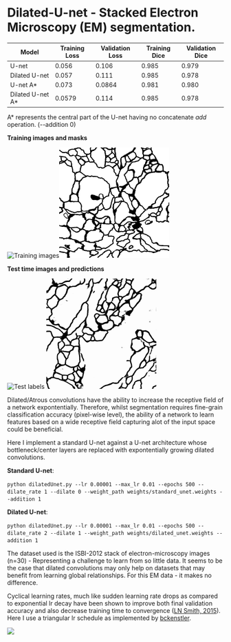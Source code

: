 # Dilated-U-net - Stacked Electron Microscopy (EM) segmentation.

| Model            | Training Loss | Validation Loss | Training Dice | Validation Dice |
|------------------|---------------|-----------------|---------------|-----------------|
| U-net            | 0.056         | 0.106           | 0.985         | 0.979           |
| Dilated U-net    | 0.057         | 0.111           | 0.985         | 0.978           |
| U-net A*         | 0.073         | 0.0864          | 0.981         | 0.980           |
| Dilated U-net A* | 0.0579        | 0.114           | 0.985         | 0.978           |

A* represents the central part of the U-net having no concatenate *add* operation. (--addition 0)

**Training images and masks**

<img src="images/train-volume-p1c1pmolsqq5ugdl17011cu4skf.gif" alt="Training images" width="256" height="256"/><img src="images/train-labels-p1c1pngvp9u1148fmnh1i8o5dq.gif" alt="Ground truth labels" width="256" height="256"/>

**Test time images and predictions**

<img src="images/test-volume-p1c1sgsp72cfj17i71lor1qf01u1g.gif" alt="Test labels" width="256" height="256"/>
<img src="images/test_preds-p1c1sgevt71rc2hrpb0n16g81mtm.gif" alt="Predicted labels" width="256" height="256"/>

Dilated/Atrous convolutions have the ability to increase the receptive field of a network expontentially. Therefore, whilst segmentation requires fine-grain classification accuracy (pixel-wise level), the ability of a network to learn features based on a wide receptive field capturing alot of the input space could be beneficial.

Here I implement a standard U-net against a U-net architecture whose bottleneck/center layers are replaced with expontentially growing dilated convolutions.

**Standard U-net**:

`python dilatedUnet.py --lr 0.00001 --max_lr 0.01 --epochs 500 --dilate_rate 1 --dilate 0 --weight_path weights/standard_unet.weights --addition 1`

**Dilated U-net**:

`python dilatedUnet.py --lr 0.00001 --max_lr 0.01 --epochs 500 --dilate_rate 2 --dilate 1 --weight_path weights/dilated_unet.weights --addition 1 `

The dataset used is the ISBI-2012 stack of electron-microscopy images (n=30) - Representing a challenge to learn from so little data. It seems to be the case that dilated convolutions may only help on datasets that may benefit from learning global relationships. For this EM data - it makes no difference.

Cyclical learning rates, much like sudden learning rate drops as compared to exponential lr decay have been shown to improve both final validation accuracy and also decrease training time to convergence ([LN Smith, 2015](https://arxiv.org/abs/1506.01186)). Here I use a triangular lr schedule as implemented by [bckenstler](https://github.com/bckenstler/CLR).

<img src="https://github.com/bckenstler/CLR/blob/master/images/triangularDiag.png?raw=true"/>

